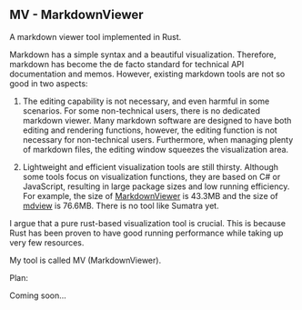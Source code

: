 ## MV - MarkdownViewer

A markdown viewer tool implemented in Rust.

Markdown has a simple syntax and a beautiful visualization. Therefore, markdown has become the de facto standard for technical API documentation and memos. However, existing markdown tools are not so good in two aspects:

1. The editing capability is not necessary, and even harmful in some scenarios. For some non-technical users, there is no dedicated markdown viewer. Many markdown software are designed to have both editing and rendering functions, however, the editing function is not necessary for non-technical users. Furthermore, when managing plenty of markdown files, the editing window squeezes the visualization area.

2. Lightweight and efficient visualization tools are still thirsty. Although some tools focus on visualization functions, they are based on C# or JavaScript, resulting in large package sizes and low running efficiency. For example, the size of [MarkdownViewer](https://github.com/cbsom/MarkdownViewer) is 43.3MB and the size of [mdview](https://github.com/c3er/mdview) is 76.6MB. There is no tool like Sumatra yet.

I argue that a pure rust-based visualization tool is crucial. This is because Rust has been proven to have good running performance while taking up very few resources.

My tool is called MV (MarkdownViewer).

Plan:

Coming soon...